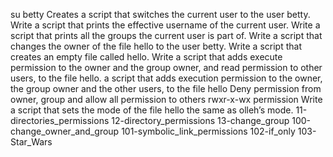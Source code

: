 su betty Creates a script that switches the current user to the user betty.
Write a script that prints the effective username of the current user.
Write a script that prints all the groups the current user is part of.
Write a script that changes the owner of the file hello to the user betty.
Write a script that creates an empty file called hello.
Write a script that adds execute permission to the owner and the group owner, and read permission to other users, to the file hello.
a script that adds execution permission to the owner, the group owner and the other users, to the file hello
Deny permission from owner, group and allow all permission to others
rwxr-x-wx permission
Write a script that sets the mode of the file hello the same as olleh’s mode.
11-directories_permissions
12-directory_permissions
13-change_group
100-change_owner_and_group
101-symbolic_link_permissions
102-if_only
103-Star_Wars
